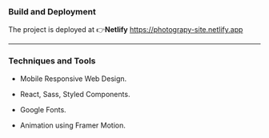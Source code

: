 <br>

### Build and Deployment


The project is deployed at :point_right:**Netlify**
https://photograpy-site.netlify.app

---

### Techniques and Tools

- Mobile Responsive Web Design.

- React, Sass, Styled Components.
- Google Fonts.

- Animation using Framer Motion.
